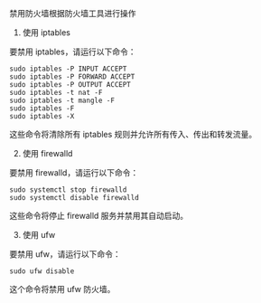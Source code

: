 禁用防火墙根据防火墙工具进行操作

1. 使用 iptables

要禁用 iptables，请运行以下命令：
```
sudo iptables -P INPUT ACCEPT
sudo iptables -P FORWARD ACCEPT
sudo iptables -P OUTPUT ACCEPT
sudo iptables -t nat -F
sudo iptables -t mangle -F
sudo iptables -F
sudo iptables -X
```
这些命令将清除所有 iptables 规则并允许所有传入、传出和转发流量。

2. 使用 firewalld

要禁用 firewalld，请运行以下命令：
```
sudo systemctl stop firewalld
sudo systemctl disable firewalld
```
这些命令将停止 firewalld 服务并禁用其自动启动。

3. 使用 ufw

要禁用 ufw，请运行以下命令：
```
sudo ufw disable
```
这个命令将禁用 ufw 防火墙。